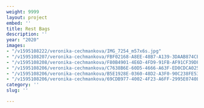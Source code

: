 ```yaml
---
weight: 9999
layout: project
embed: ''
title: Rest Bags
description: ''
year: "2020"
images:
- "/v1595108222/veronika-cechmankova/IMG_7254_m57x6s.jpg"
- "/v1595108207/veronika-cechmankova/FBF02168-A8EE-48B7-A139-3DAAB874CE1F_g4fkuf.jpg"
- "/v1595108208/veronika-cechmankova/F80B4901-4E6D-4FD9-91FB-AF91CF39DF61_n8temo.jpg"
- "/v1595108206/veronika-cechmankova/C7638B6E-60D5-4666-A63F-ED0CDCA02546_mfhfnw.jpg"
- "/v1595108206/veronika-cechmankova/B5E1928E-0360-48D2-A3F0-90C238FE53F9_olwszr.jpg"
- "/v1595108206/veronika-cechmankova/69CDB977-4002-4F23-A6FF-2995E0740E14_ecvonn.jpg"
category: ''
slug: ''

---
```

